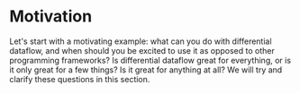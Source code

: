 # Motivation

Let's start with a motivating example: what can you do with differential dataflow, and when should you be excited to use it as opposed to other programming frameworks? Is differential dataflow great for everything, or is it only great for a few things? Is it great for anything at all? We will try and clarify these questions in this section.
